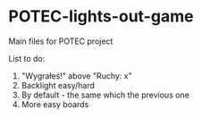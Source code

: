 # POTEC-lights-out-game
Main files for POTEC project

List to do:
1. "Wygrałeś!" above "Ruchy: x"
2. Backlight easy/hard
3. By default - the same which the previous one
4. More easy boards
